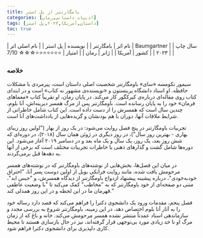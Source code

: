 ```yaml
---
title: بامگارتنر از پل استر
categories: [ادبیات داستانی,رمان]
tags: [داستان,آمریکا,۲۰۲۳,پل استر]
toc: true
---
```


| نام اثر | بامگارتنر |
| نویسنده | پل استر |
| نام اصلی اثر | Baumgartner  |
| سال چاپ | ۲۰۲۳  |
| کشور | آمریکا  |
| ژانر | رمان   |
| امتیاز | ⭐⭐⭐⭐⭐⭐⭐☆☆☆ 7/10  |

### خلاصه

سیمور تکومسه «سای» باومگارتنر شخصیت اصلی داستان است، پیرمردی با مشکلات حافظه. او استاد دانشگاه پرینستون و «نویسنده‌ی مشهور نه کتاب» است و در ابتدای کتاب روی مقاله‌ای درباره‌ی کیرکگور کار می‌کند. در پایان رمان، او تقریباً کتاب «معماهای فرمان» خود را به پایان رسانده است. باومگارتنر پس از مرگ همسر دیرینه‌اش، آنا بلوم، چندین سال است که همسرش را از دست داده است. این کتاب شامل خاطراتی از شرایط ملاقات آنها، دوران با هم بودنشان و گزیده‌هایی از یادداشت‌های آنا است.

تجربیات باومگارتنر در پنج فصل روایت می‌شود: در یک روز از بهار ("اولین روز زیبای بهاری - بهترین روز سال")، در روز دیگری در ژوئن همان سال (۲۰۱۸)، در دوره‌ای که شش روز بعد، یک روز، یک سال و یک ماه بعد و در دسامبر ۲۰۱۹ آغاز می‌شود. این دوره‌ها شامل گشت و گذارهای ذهنی یا خاطرات تجربیات مختلف است که برخی از آنها به دهه‌ها قبل برمی‌گردند.

در میان این فصل‌ها، بخش‌هایی از نوشته‌های باومگارتنر که در نوشته‌های همسر مرحومش یافت شده، مانند روایت فرانکی بویل از اولین دوست پسر آنا، "احتراق خودبه‌خودی"، درباره پیشینه پیشنهاد ازدواج باومگارتنر از دیدگاه همسرش، و "حبس ابد"، متنی دو صفحه‌ای از خود باومگارتنر که به "مخاطب" کمک می‌کند تا "با وضعیت عاطفی قهرمان ما در این لحظه و در این روز همدلی کند."

فصل پنجم، مقدمات ورود یک دانشجوی دکترا را فراهم می‌کند که قصد دارد رساله خود را به آثار آنا بلوم اختصاص دهد. در این زمینه، باومگارتنر شروع به بررسی مجدد و سازماندهی اسناد عمدتاً منتشر نشده همسر مرحومش می‌کند. خانه و باغ که از زمان مرگ او تا حد زیادی مورد بی‌توجهی قرار گرفته‌اند، نیز در حال بازسازی هستند تا محیط کاری دلپذیری برای دانشجوی دکترا فراهم شود.
